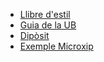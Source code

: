 - [Llibre d'estil](http://www.ub.edu/cub/index.php)
- [Guia de la UB](http://www.ub.edu/tfg/)
- [Dipòsit](http://diposit.ub.edu/dspace/handle/2445/34465)
- [Exemple Microxip](https://www.tutorialspoint.com/microprocessor/microprocessor_8086_instruction_sets.htm)
